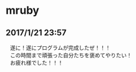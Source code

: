 # mruby

## 2017/1/21 23:57
    遂に！遂にプログラムが完成したぜ！！！  
    この時間まで頑張った自分たちを褒めてやりたい！  
    お疲れ様でした！！！  
